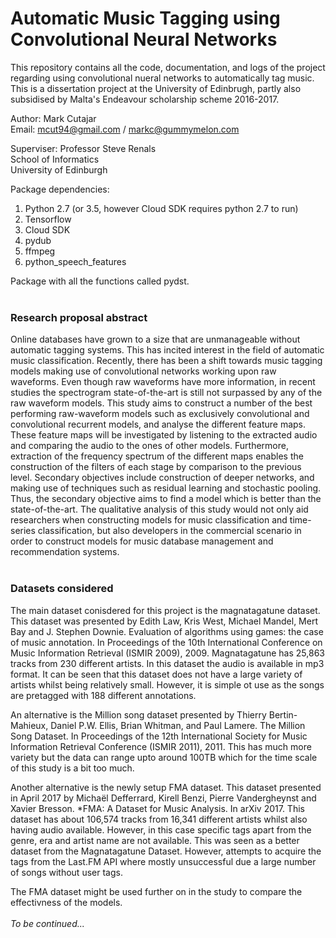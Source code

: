 # Automatic Music Tagging using Convolutional Neural Networks

This repository contains all the code, documentation, and logs of the project regarding using convolutional nueral networks to automatically tag music. This is a dissertation project at the University of Edinbrugh, partly also subsidised by Malta's Endeavour scholarship scheme 2016-2017.

Author: Mark Cutajar <br>
Email: mcut94@gmail.com / markc@gummymelon.com

Superviser: Professor Steve Renals <br>
School of Informatics <br>
University of Edinburgh

Package dependencies:
1. Python 2.7 (or 3.5, however Cloud SDK requires python 2.7 to run)
2. Tensorflow
3. Cloud SDK
4. pydub
5. ffmpeg
6. python_speech_features

Package with all the functions called pydst.
<br><br>
### Research proposal abstract

Online databases have grown to a size that are unmanageable without automatic tagging systems. This has incited interest in the field of automatic music classification. Recently, there has been a shift towards music tagging models making use of convolutional networks working upon raw waveforms. Even though raw waveforms have more information, in recent studies the spectrogram state-of-the-art is still not surpassed by any of the raw waveform models. This study aims to construct a number of the best performing raw-waveform models such as exclusively convolutional and convolutional recurrent models, and analyse the different feature maps. These feature maps will be investigated by listening to the extracted audio and comparing the audio to the ones of other models. Furthermore, extraction of the frequency spectrum of the different maps enables the construction of the filters of each stage by comparison to the previous level. Secondary objectives include construction of deeper networks, and making use of techniques such as residual learning and stochastic pooling. Thus, the secondary objective aims to find a model which is better than the state-of-the-art. The qualitative analysis of this study would not only aid researchers when constructing models for music classification and time-series classification, but also developers in the commercial scenario in order to construct models for music database management and recommendation systems. 
<br><br>
### Datasets considered

The main dataset conisdered for this project is the magnatagatune dataset. This dataset was presented by Edith Law, Kris West, Michael Mandel, Mert Bay and J. Stephen Downie. Evaluation of algorithms using games: the case of music annotation. In Proceedings of the 10th International Conference on Music Information Retrieval (ISMIR 2009), 2009.
Magnatagatune has 25,863 tracks from 230 different artists. In this dataset the audio is available in mp3 format. It can be seen that this dataset does not have a large variety of artists whilst being relatively small. However, it is simple ot use as the songs are pretagged with 188 different annotations.

An alternative is the Million song dataset presented by Thierry Bertin-Mahieux, Daniel P.W. Ellis, Brian Whitman, and Paul Lamere. The Million Song Dataset. In Proceedings of the 12th International Society for Music Information Retrieval Conference (ISMIR 2011), 2011. This has much more variety but the data can range upto around 100TB which for the time scale of this study is a bit too much.

Another alternative is the newly setup FMA dataset. This dataset presented in April 2017 by Michaël Defferrard, Kirell Benzi, Pierre Vandergheynst and Xavier Bresson. *FMA: A Dataset for Music Analysis. In arXiv 2017. This dataset has about 106,574 tracks from 16,341 different artists whilst also having audio available. However, in this case specific tags apart from the genre, era and artist name are not available. This was seen as a better dataset from the Magnatagatune Dataset. However, attempts to acquire the tags from the Last.FM API where mostly unsuccessful due a large number of songs without user tags.

The FMA dataset might be used further on in the study to compare the effectivness of the models.
<br><br> 
*To be continued...*


